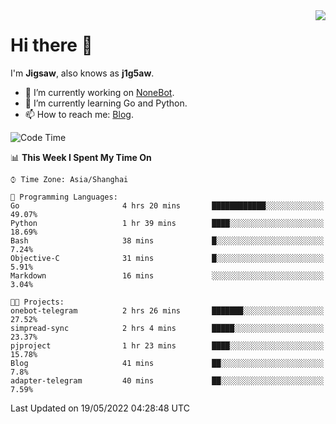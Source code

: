 <a href="#">
  <img align="right" src="https://github-readme-stats.vercel.app/api?username=j1g5awi&count_private=true&show_icons=true&title_color=80070B&text_color=B3B3B3&bg_color=212121&icon_color=80070B" />
</a>

# Hi there 👋

I'm **Jigsaw**, also knows as **j1g5aw**.

- 🔭 I’m currently working on [NoneBot](https://github.com/nonebot).
- 🌱 I’m currently learning Go and Python.
- 📫 How to reach me: [Blog](https://blog.maddestroyer.xyz/).

<!--START_SECTION:waka-->
![Code Time](http://img.shields.io/badge/Code%20Time-0%20secs-blue)

📊 **This Week I Spent My Time On** 

```text
⌚︎ Time Zone: Asia/Shanghai

💬 Programming Languages: 
Go                       4 hrs 20 mins       ████████████░░░░░░░░░░░░░   49.07% 
Python                   1 hr 39 mins        ████░░░░░░░░░░░░░░░░░░░░░   18.69% 
Bash                     38 mins             █░░░░░░░░░░░░░░░░░░░░░░░░   7.24% 
Objective-C              31 mins             █░░░░░░░░░░░░░░░░░░░░░░░░   5.91% 
Markdown                 16 mins             ░░░░░░░░░░░░░░░░░░░░░░░░░   3.04%

🐱‍💻 Projects: 
onebot-telegram          2 hrs 26 mins       ███████░░░░░░░░░░░░░░░░░░   27.52% 
simpread-sync            2 hrs 4 mins        █████░░░░░░░░░░░░░░░░░░░░   23.37% 
pjproject                1 hr 23 mins        ████░░░░░░░░░░░░░░░░░░░░░   15.78% 
Blog                     41 mins             ██░░░░░░░░░░░░░░░░░░░░░░░   7.8% 
adapter-telegram         40 mins             ██░░░░░░░░░░░░░░░░░░░░░░░   7.59%

```


 Last Updated on 19/05/2022 04:28:48 UTC
<!--END_SECTION:waka-->
